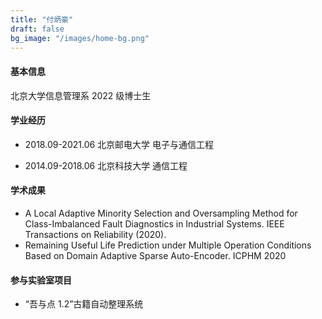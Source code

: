 ```yaml
---
title: "付炳豪"
draft: false
bg_image: "/images/home-bg.png"
---
```


#### 基本信息

北京大学信息管理系 2022 级博士生

#### 学业经历

- 2018.09-2021.06 北京邮电大学 电子与通信工程

- 2014.09-2018.06 北京科技大学 通信工程

#### 学术成果

- A Local Adaptive Minority Selection and Oversampling Method for Class-Imbalanced Fault Diagnostics in Industrial Systems. IEEE Transactions on Reliability (2020).
- Remaining Useful Life Prediction under Multiple Operation Conditions Based on Domain Adaptive Sparse Auto-Encoder. ICPHM 2020

#### 参与实验室项目

- “吾与点 1.2”古籍自动整理系统
